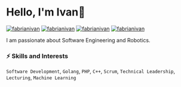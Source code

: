 # Hello, I'm Ivan👋

[![fabrianivan](https://img.shields.io/badge/-fabrianivan-blue?style=flat&logo=Linkedin&logoColor=white&link=https://www.linkedin.com/in/fabrianivan/)](https://www.linkedin.com/in/fabrianivan/)
[![fabrianivan](https://img.shields.io/badge/-fabrianivan-blue?style=flat&logo=Facebook&logoColor=white&link=https://www.facebook.com/fabrianivan/)](https://www.facebook.com/fabrianivan/)
[![fabrianivan](https://img.shields.io/badge/-fabrianivan-DD2A7B?style=flat&logo=Instagram&logoColor=white&link=https://www.instagram.com/wafflecrunchies/)](https://www.instagram.com/wafflecrunchies/)
[![fabrianivan](https://img.shields.io/badge/-fabrianivan-333333?style=flat&logo=Github&logoColor=white&link=https://github.com/fabrianivan21)](https://github.com/fabrianivan21)


I am passionate about Software Engineering and Robotics. 


### ⚡️ Skills and Interests
`Software Development`, `Golang`, `PHP`, `C++`, `Scrum`, `Technical Leadership`, `Lecturing`, `Machine Learning`
